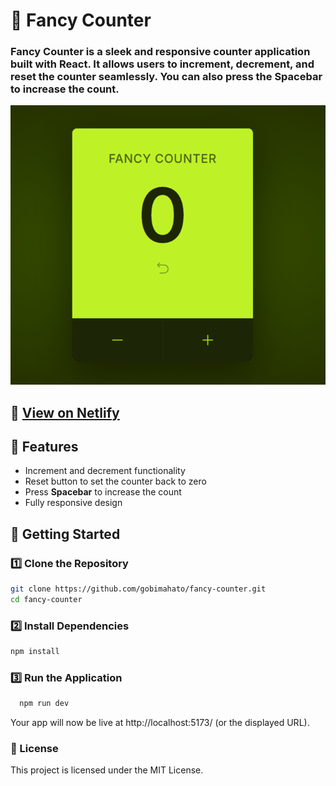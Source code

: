 # 🎨 Fancy Counter

### Fancy Counter is a sleek and responsive counter application built with React. It allows users to increment, decrement, and reset the counter seamlessly. You can also press the <b> Spacebar </b> to increase the count.

![Fancy Counter](./public/preview.png)

## 🔗 <a href="https://fancy-counter-gobi.netlify.app/" target="_blank" rel="noopener noreferrer">View on Netlify</a>

## 🚀 Features

- Increment and decrement functionality
- Reset button to set the counter back to zero
- Press <b>Spacebar</b> to increase the count
- Fully responsive design

## 📌 Getting Started

### 1️⃣ Clone the Repository

```sh
git clone https://github.com/gobimahato/fancy-counter.git
cd fancy-counter
```

### 2️⃣ Install Dependencies

```sh
npm install
```

### 3️⃣ Run the Application

```sh
  npm run dev
```

Your app will now be live at http://localhost:5173/ (or the displayed URL).

### 📜 License

This project is licensed under the MIT License.
